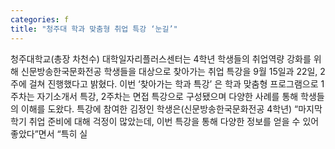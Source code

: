 ```yaml
---
categories: f
title: "청주대 학과 맞춤형 취업 특강 ‘눈길’"
---
```

청주대학교(총장 차천수) 대학일자리플러스센터는 4학년 학생들의 취업역량 강화를 위해 신문방송한국문화전공 학생들을 대상으로 찾아가는 취업 특강을 9월 15일과 22일, 2주에 걸쳐 진행했다고 밝혔다. 이번 ‘찾아가는 학과 특강’ 은 학과 맞춤형 프로그램으로 1주차는 자기소개서 특강, 2주차는 면접 특강으로 구성됐으며 다양한 사례를 통해 학생들의 이해를 도왔다. 특강에 참여한 김정인 학생은(신문방송한국문화전공 4학년) “마지막 학기 취업 준비에 대해 걱정이 많았는데, 이번 특강을 통해 다양한 정보를 얻을 수 있어 좋았다”면서 “특히 실